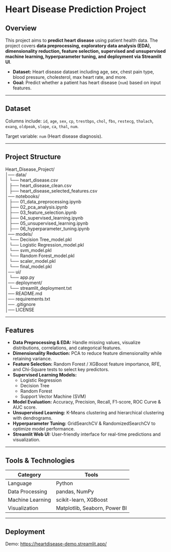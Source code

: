 # Heart Disease Prediction Project

## Overview
This project aims to **predict heart disease** using patient health data. The project covers **data preprocessing, exploratory data analysis (EDA), dimensionality reduction, feature selection, supervised and unsupervised machine learning, hyperparameter tuning, and deployment via Streamlit UI**.

- **Dataset:** Heart disease dataset including age, sex, chest pain type, blood pressure, cholesterol, max heart rate, and more.
- **Goal:** Predict whether a patient has heart disease (`num`) based on input features.

---

## Dataset

Columns include:
`id`, `age`, `sex`, `cp`, `trestbps`, `chol`, `fbs`, `restecg`, `thalach`, `exang`, `oldpeak`, `slope`, `ca`, `thal`, `num`.

Target variable: `num` (Heart disease diagnosis).

---

## Project Structure

Heart_Disease_Project/  
│── data/  
│ └── heart_disease.csv  
│ ├── heart_disease_clean.csv   
│ ├── heart_disease_selected_features.csv   
│── notebooks/  
│ ├── 01_data_preprocessing.ipynb  
│ ├── 02_pca_analysis.ipynb  
│ ├── 03_feature_selection.ipynb  
│ ├── 04_supervised_learning.ipynb  
│ ├── 05_unsupervised_learning.ipynb  
│ ├── 06_hyperparameter_tuning.ipynb  
│── models/  
│ └── Decision Tree_model.pkl  
│ └── Logistic Regression_model.pkl  
│ └── svm_model.pkl   
│ └── Random Forest_model.pkl    
│ └── scaler_model.pkl  
│ └── final_model.pkl  
│── ui/  
│ └── app.py   
│── deployment/  
│ └── streamlit_deployment.txt   
│── README.md  
│── requirements.txt  
│── .gitignore  
│── LICENSE  

---

## Features

- **Data Preprocessing & EDA:** Handle missing values, visualize distributions, correlations, and categorical features.
- **Dimensionality Reduction:** PCA to reduce feature dimensionality while retaining variance.
- **Feature Selection:** Random Forest / XGBoost feature importance, RFE, and Chi-Square tests to select key predictors.
- **Supervised Learning Models:**
  - Logistic Regression  
  - Decision Tree  
  - Random Forest  
  - Support Vector Machine (SVM)  
- **Model Evaluation:** Accuracy, Precision, Recall, F1-score, ROC Curve & AUC score.
- **Unsupervised Learning:** K-Means clustering and hierarchical clustering with dendrograms.
- **Hyperparameter Tuning:** GridSearchCV & RandomizedSearchCV to optimize model performance.
- **Streamlit Web UI:** User-friendly interface for real-time predictions and visualization.

---

## Tools & Technologies

| Category         | Tools                         |
| ---------------- | ----------------------------- |
| Language         | Python                        |
| Data Processing  | pandas, NumPy                 |
| Machine Learning | scikit-learn, XGBoost         |
| Visualization    | Matplotlib, Seaborn, Power BI |

---

## Deployment
Demo: https://heartdisease-demo.streamlit.app/
